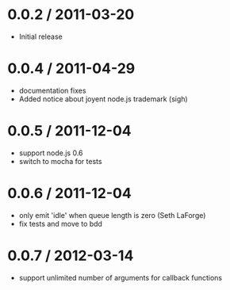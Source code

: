 
0.0.2 / 2011-03-20
==================

  * Initial release

0.0.4 / 2011-04-29
==================

  * documentation fixes
  * Added notice about joyent node.js trademark (sigh)

0.0.5 / 2011-12-04
==================

  * support node.js 0.6
  * switch to mocha for tests

0.0.6 / 2011-12-04
==================

 * only emit 'idle' when queue length is zero (Seth LaForge)
 * fix tests and move to bdd

0.0.7 / 2012-03-14
==================

 * support unlimited number of arguments for callback functions

